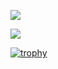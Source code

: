 
![](https://github-readme-stats-omega-lemon.vercel.app/api?username=Zelak312&show_icons=true&theme=transparent&text_color=ff9900&title_color=7c8792&icon_color=7c8792&count_private=true)

![](https://github-readme-stats-omega-lemon.vercel.app/api/top-langs/?username=Zelak312&theme=transparent&text_color=7c8792&title_color=7c8792)

[![trophy](https://github-profile-trophy.vercel.app/?username=zelak312&theme=onedark)](https://github.com/ryo-ma/github-profile-trophy)
